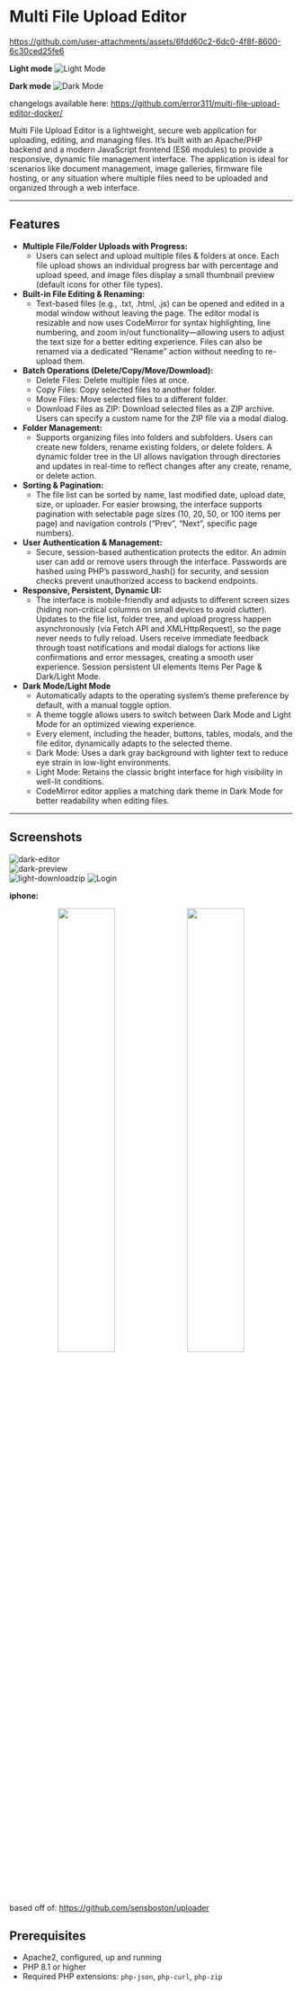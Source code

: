 # Multi File Upload Editor

https://github.com/user-attachments/assets/6fdd60c2-6dc0-4f8f-8600-6c30ced25fe6

**Light mode**
![Light Mode](https://raw.githubusercontent.com/error311/multi-file-upload-editor/refs/heads/master/resources/light-mode.png)

**Dark mode**
![Dark Mode](https://raw.githubusercontent.com/error311/multi-file-upload-editor/refs/heads/master/resources/dark-mode.png)

changelogs available here: <https://github.com/error311/multi-file-upload-editor-docker/>

Multi File Upload Editor is a lightweight, secure web application for uploading, editing, and managing files. It’s built with an Apache/PHP backend and a modern JavaScript frontend (ES6 modules) to provide a responsive, dynamic file management interface. The application is ideal for scenarios like document management, image galleries, firmware file hosting, or any situation where multiple files need to be uploaded and organized through a web interface.

---

## Features

- **Multiple File/Folder Uploads with Progress:**
  - Users can select and upload multiple files & folders at once. Each file upload shows an individual progress bar with percentage and upload speed, and image files display a small thumbnail preview (default icons for other file types).
- **Built-in File Editing & Renaming:**
  - Text-based files (e.g., .txt, .html, .js) can be opened and edited in a modal window without leaving the page. The editor modal is resizable and now uses CodeMirror for syntax highlighting, line numbering, and zoom in/out functionality—allowing users to adjust the text size for a better editing experience. Files can also be renamed via a dedicated “Rename” action without needing to re-upload them.
- **Batch Operations (Delete/Copy/Move/Download):**
  - Delete Files: Delete multiple files at once.
  - Copy Files: Copy selected files to another folder.
  - Move Files: Move selected files to a different folder.
  - Download Files as ZIP: Download selected files as a ZIP archive. Users can specify a custom name for the ZIP file via a modal dialog.
- **Folder Management:**
  - Supports organizing files into folders and subfolders. Users can create new folders, rename existing folders, or delete folders. A dynamic folder tree in the UI allows navigation through directories and updates in real-time to reflect changes after any create, rename, or delete action.
- **Sorting & Pagination:**
  - The file list can be sorted by name, last modified date, upload date, size, or uploader. For easier browsing, the interface supports pagination with selectable page sizes (10, 20, 50, or 100 items per page) and navigation controls (“Prev”, “Next”, specific page numbers).
- **User Authentication & Management:**
  - Secure, session-based authentication protects the editor. An admin user can add or remove users through the interface. Passwords are hashed using PHP’s password_hash() for security, and session checks prevent unauthorized access to backend endpoints.
- **Responsive, Persistent, Dynamic UI:**
  - The interface is mobile-friendly and adjusts to different screen sizes (hiding non-critical columns on small devices to avoid clutter). Updates to the file list, folder tree, and upload progress happen asynchronously (via Fetch API and XMLHttpRequest), so the page never needs to fully reload. Users receive immediate feedback through toast notifications and modal dialogs for actions like confirmations and error messages, creating a smooth user experience. Session persistent UI elements Items Per Page & Dark/Light Mode.
- **Dark Mode/Light Mode**
  - Automatically adapts to the operating system’s theme preference by default, with a manual toggle option.
  - A theme toggle allows users to switch between Dark Mode and Light Mode for an optimized viewing experience.
  - Every element, including the header, buttons, tables, modals, and the file editor, dynamically adapts to the selected theme.
  - Dark Mode: Uses a dark gray background with lighter text to reduce eye strain in low-light environments.
  - Light Mode: Retains the classic bright interface for high visibility in well-lit conditions.
  - CodeMirror editor applies a matching dark theme in Dark Mode for better readability when editing files.

---

## Screenshots

  ![dark-editor](https://raw.githubusercontent.com/error311/multi-file-upload-editor/refs/heads/master/resources/dark-editor.png)  
  ![dark-preview](https://raw.githubusercontent.com/error311/multi-file-upload-editor/refs/heads/master/resources/dark-preview.png)  
  ![light-downloadzip](https://raw.githubusercontent.com/error311/multi-file-upload-editor/refs/heads/master/resources/light-downloadzip.png)
  ![Login](https://raw.githubusercontent.com/error311/multi-file-upload-editor/refs/heads/master/resources/login-page.png)

  **iphone:**  
<p align="center">
  <img src="https://raw.githubusercontent.com/error311/multi-file-upload-editor/refs/heads/master/resources/dark-iphone.png" width="45%">
  <img src="https://raw.githubusercontent.com/error311/multi-file-upload-editor/refs/heads/master/resources/light-preview-iphone.png" width="45%">
</p>

based off of:
<https://github.com/sensboston/uploader>

## Prerequisites

- Apache2, configured, up and running
- PHP 8.1 or higher
- Required PHP extensions: `php-json`, `php-curl`, `php-zip`

